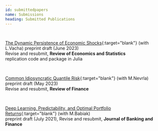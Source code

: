 ```yaml
---
id: submittedpapers
name: Submissions
heading: Submitted Publications
---
```


<!--- USAGE: JUST FILL AND ADD THIS

[NAZEV](LINK){:target="blank"} (with COAUTHORS)<br/>
**JOURNALNAME** (YEAR), CITATION, <a href="LINKDOI" target="blank"><i class="ai ai-doi ai"></i></a>
code and package <a href="LINKCODE" target="blank"><i class="fas fa-keyboard"></i></a>
<br/>
-->

<br/>

[The Dynamic Persistence of Economic Shocks](https://ideas.repec.org/p/arx/papers/2306.01511.html){:target="blank"} (with L.Vacha) preprint draft (June 2023)<br/> Revise and resubmit, **Review of Economics and Statistics**<br/>
replication code and package in Julia <a href="https://github.com/barunik/tvPersistence.jl" target="blank"><i class="fas fa-keyboard"></i></a><br/>

<br/>

[Common Idiosyncratic Quantile Risk](https://ideas.repec.org/p/arx/papers/2208.14267.html){:target="blank"} (with M.Nevrla) preprint draft (May 2023)<br/> Revise and resubmit, **Review of Finance**

<br/>

[Deep Learning, Predictability, and Optimal Portfolio Returns](https://ideas.repec.org/p/arx/papers/2009.03394.html){:target="blank"} (with M.Babiak)<br/>
preprint draft (July 2021), Revise and resubmit, **Journal of Banking and Finance**
